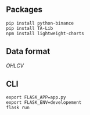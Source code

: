 ## Packages
```
pip install python-binance
pip install TA-Lib 
npm install lightweight-charts
```
## Data format
_OHLCV_

## CLI
```
export FLASK_APP=app.py
export FLASK_ENV=developement
flask run
```
